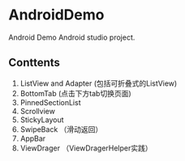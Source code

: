 # AndroidDemo
Android Demo Android studio project.

Conttents
---
1. ListView and Adapter (包括可折叠式的ListView)
2. BottomTab (点击下方tab切换页面)
3. PinnedSectionList
4. Scrollview
5. StickyLayout
6. SwipeBack （滑动返回）
7. AppBar
8. ViewDrager （ViewDragerHelper实践）


